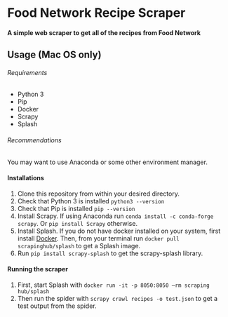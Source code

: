 # Food Network Recipe Scraper
#### A simple web scraper to get all of the recipes from Food Network

## Usage (Mac OS only)
###### Requirements
- Python 3
- Pip
- Docker
- Scrapy
- Splash

###### Recommendations
You may want to use Anaconda or some other environment manager.

#### Installations
1. Clone this repository from within your desired directory.
2. Check that Python 3 is installed `python3 --version`
3. Check that Pip is installed `pip --version`
4. Install Scrapy. If using Anaconda run `conda install -c conda-forge scrapy`. Or `pip install Scrapy` otherwise.
5. Install Splash. If you do not have docker installed on your system, first install [Docker](https://www.docker.com/). Then, from your terminal run `docker pull scrapinghub/splash` to get a Splash image.
6. Run `pip install scrapy-splash` to get the scrapy-splash library.

#### Running the scraper
1. First, start Splash with `docker run -it -p 8050:8050 —rm scraping hub/splash`
2. Then run the spider with `scrapy crawl recipes -o test.json` to get a test output from the spider.
